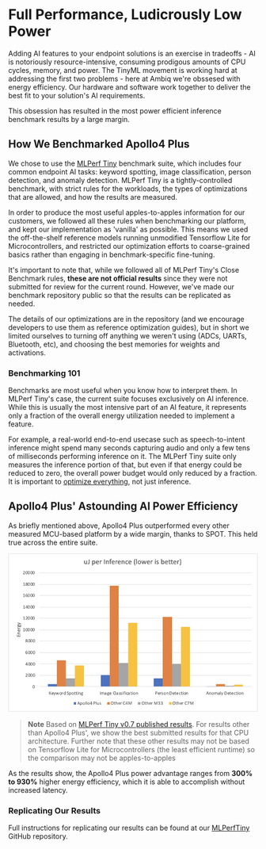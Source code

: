 # Full Performance, Ludicrously Low Power

Adding AI features to your endpoint solutions is an exercise in tradeoffs - AI is notoriously resource-intensive, consuming prodigous amounts of CPU cycles, memory, and power. The TinyML movement is working hard at addressing the first two problems - here at Ambiq we're obssesed with energy efficiency. Our hardware and software work together to deliver the best fit to your solution's AI requirements.

This obsession has resulted in the most power efficient inference benchmark results by a large margin.

## How We Benchmarked Apollo4 Plus

We chose to use the [MLPerf Tiny](https://github.com/mlcommons/tiny) benchmark suite, which includes four common endpoint AI tasks: keyword spotting, image classification, person detection, and anomaly detection. MLPerf Tiny is a tightly-controlled benchmark, with strict rules for the workloads, the types of optimizations that are allowed, and how the results are measured.

In order to produce the most useful apples-to-apples information for our customers, we followed all these rules when benchmarking our platform, and kept our implementation as 'vanilla' as possible. This means we used the off-the-shelf reference models running unmodified Tensorflow Lite for Microcontrollers, and restricted our optimization efforts to coarse-grained basics rather than engaging in benchmark-specific fine-tuning. 

It's important to note that, while we followed all of MLPerf Tiny's Close Benchmark rules, **these are not official results** since they were not submitted for review for the current round. However, we've made our benchmark repository public so that the results can be replicated as needed.

The details of our optimizations are in the repository (and we encourage developers to use them as reference optimization guides), but in short we limited ourselves to turning off anything we weren't using (ADCs, UARTs, Bluetooth, etc), and choosing the best memories for weights and activations.

### Benchmarking 101

Benchmarks are most useful when you know how to interpret them. In MLPerf Tiny's case, the current suite  focuses exclusively on AI inference. While this is usually the most intensive part of an AI feature, it represents only a fraction of the overall energy utilization needed to implement a feature.

For example, a real-world end-to-end usecase such as speech-to-intent inference might spend many seconds capturing audio and only a few tens of milliseconds performing inference on it. The MLPerf Tiny suite only measures the inference portion of that, but even if that energy could be reduced to zero, the overall power budget would only reduced by a fraction. It is important to [optimize everything](https://github.com/AmbiqAI/neuralSPOT/blob/main/docs/optimizing_using_neuralspot.md), not just inference.

## Apollo4 Plus' Astounding AI Power Efficiency

As briefly mentioned above, Apollo4 Plus outperformed every other measured MCU-based platform by a wide margin, thanks to SPOT. This held true across the entire suite.

![results](./results.png)

> **Note** Based on [MLPerf Tiny v0.7 published results](https://mlcommons.org/en/inference-tiny-07/). For results other than Apollo4 Plus', we show the best submitted results for that CPU architecture. Further note that these other results may not be based on Tensorflow Lite for Microcontrollers (the least efficient runtime) so the comparison may not be apples-to-apples

As the results show, the Apollo4 Plus power advantage ranges from **300% to 930%** higher energy efficiency, which it is able to accomplish without increased latency.

### Replicating Our Results

Full instructions for replicating our results can be found at our [MLPerfTiny](https://github.com/AmbiqAI/MLPerfTiny) GitHub repository.